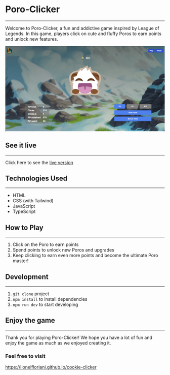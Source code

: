 # Poro-Clicker
___

Welcome to Poro-Clicker, a fun and addictive game inspired by League of Legends. In this game, players click on cute and fluffy Poros to earn points and unlock new features.

![](/src/img/screenshot_game.png)

## See it live
---
Click here to see the [live version](https://lionelfloriani.github.io/poro-clicker/)
## Technologies Used
___

- HTML
- CSS (with Tailwind)
- JavaScript
- TypeScript

## How to Play
___

1. Click on the Poro to earn points
2. Spend points to unlock new Poros and upgrades
3. Keep clicking to earn even more points and become the ultimate Poro master!

## Development
___

1. `git clone` project
2. `npm install` to install dependencies
3. `npm run dev` to start developing

## Enjoy the game
___

Thank you for playing Poro-Clicker! We hope you have a lot of fun and enjoy the game as much as we enjoyed creating it.


### Feel free to visit 

https://lionelfloriani.github.io/cookie-clicker
